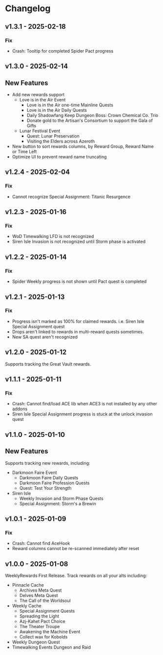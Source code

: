 # Changelog

## v1.3.1 - 2025-02-18

### Fix

- Crash: Tooltip for completed Spider Pact progress

## v1.3.0 - 2025-02-14

## New Features

- Add new rewards support
    - Love is in the Air Event
        - Love is in the Air one-time Mainline Quests
        - Love is in the Air Daily Quests
        - Daily Shadowfang Keep Dungeon Boss: Crown Chemical Co. Trio
        - Donate gold to the Artisan's Consortium to support the Gala of Gifts
    - Lunar Festival Event
        - Quest: Lunar Preservation
        - Visiting the Elders across Azeroth
- New button to sort rewards columns, by Reward Group, Reward Name or Time Left
- Optimize UI to prevent reward name truncating

## v1.2.4 - 2025-02-04

### Fix

- Cannot recognize Special Assignment: Titanic Resurgence

## v1.2.3 - 2025-01-16

### Fix

- WoD Timewalking LFD is not recognized
- Siren Isle Invasion is not recognized until Storm phase is activated

## v1.2.2 - 2025-01-14

### Fix

- Spider Weekly progress is not shown until Pact quest is completed

## v1.2.1 - 2025-01-13

### Fix

- Progress isn't marked as 100% for claimed rewards. i.e. Siren Isle Special Assignment quest
- Drops aren't  linked to rewards in multi-reward quests sometimes.
- New SA quest aren't recognized

## v1.2.0 - 2025-01-12

Supports tracking the Great Vault rewards.

## v1.1.1 - 2025-01-11

### Fix

- Crash: Cannot find/load ACE lib when ACE3 is not installed by any other addons
- Siren Isle Special Assignment progress is stuck at the unlock invasion quest

## v1.1.0 - 2025-01-10

## New Features

Supports tracking new rewards, including:

- Darkmoon Faire Event
    - Darkmoon Faire Daily Quests
    - Darkmoon Faire Profession Quests
    - Quest: Test Your Strength
- Siren Isle
    - Weekly Invasion and Storm Phase Quests
    - Special Assignment: Storm's a Brewin

## v1.0.1 - 2025-01-09

### Fix

- Crash: Cannot find AceHook
- Reward columns cannot be re-scanned immediately after reset

## v1.0.0 - 2025-01-08

WeeklyRewards First Release. Track rewards on all your alts including:

- Pinnacle Cache
    - Archives Meta Quest
    - Delves Meta Quest
    - The Call of the Worldsoul
- Weekly Cache
    - Special Assignment Quests
    - Spreading the Light
    - Azj-Kahet Pact Choice
    - The Theater Troupe
    - Awakening the Machine Event
    - Collect wax for Kobolds
- Weekly Dungeon Quest
- Timewalking Events Dungeon and Raid
